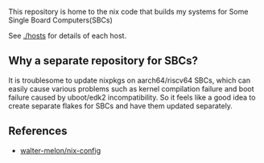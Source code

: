This repository is home to the nix code that builds my systems for Some Single Board Computers(SBCs)

See [./hosts](./hosts) for details of each host.

## Why a separate repository for SBCs?

It is troublesome to update nixpkgs on aarch64/riscv64 SBCs, which can easily cause various problems
such as kernel compilation failure and boot failure caused by uboot/edk2 incompatibility. So it
feels like a good idea to create separate flakes for SBCs and have them updated separately.

## References

- [walter-melon/nix-config](https://github.com/walter-melon/nix-config/)